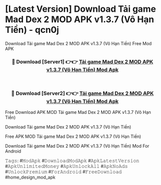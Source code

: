 # [Latest Version] Download Tải game Mad Dex 2 MOD APK v1.3.7 (Vô Hạn Tiền) - qcn0j

Download Tải game Mad Dex 2 MOD APK v1.3.7 (Vô Hạn Tiền) Free Mod APK

<div align="center">
<h3>🔴 Download [Server1] 👉👉 <a href="https://apk-comot.site?title=Tải_game_Mad_Dex_2_MOD_APK_v1.3.7_(Vô_Hạn_Tiền)">Tải game Mad Dex 2 MOD APK v1.3.7 (Vô Hạn Tiền) Mod Apk</a></h3><br>

<h3>🔴 Download [Server2] 👉👉 <a href="https://apk-comot.site?title=Tải_game_Mad_Dex_2_MOD_APK_v1.3.7_(Vô_Hạn_Tiền)">Tải game Mad Dex 2 MOD APK v1.3.7 (Vô Hạn Tiền) Mod Apk</a></h3>
</div>


Free Download APK MOD Tải game Mad Dex 2 MOD APK v1.3.7 (Vô Hạn Tiền)

Download Tải game Mad Dex 2 MOD APK v1.3.7 (Vô Hạn Tiền) 

Free APK MOD Tải game Mad Dex 2 MOD APK v1.3.7 (Vô Hạn Tiền) 

Download Tải game Mad Dex 2 MOD APK v1.3.7 (Vô Hạn Tiền) Mod For Android

𝚃𝚊𝚐𝚜: #𝙼𝚘𝚍𝙰𝚙𝚔 #𝙳𝚘𝚠𝚗𝚕𝚘𝚊𝚍𝙼𝚘𝚍𝙰𝚙𝚔 #𝙰𝚙𝚔𝙻𝚊𝚝𝚎𝚜𝚝𝚅𝚎𝚛𝚜𝚒𝚘𝚗 #𝙰𝚙𝚔𝚄𝚗𝚕𝚒𝚖𝚒𝚝𝚎𝚍𝙼𝚘𝚗𝚎𝚢 #𝙰𝚙𝚔𝚄𝚗𝚕𝚘𝚌𝚔𝙰𝚕𝚕 #𝙰𝚙𝚔𝙽𝚘𝙰𝚍𝚜 #𝚄𝚗𝚕𝚘𝚌𝚔𝙿𝚛𝚎𝚖𝚒𝚞𝚖 #𝙵𝚘𝚛𝙰𝚗𝚍𝚛𝚘𝚒𝚍 #𝙵𝚛𝚎𝚎𝙳𝚘𝚠𝚗𝚕𝚘𝚊𝚍 #home_design_mod_apk